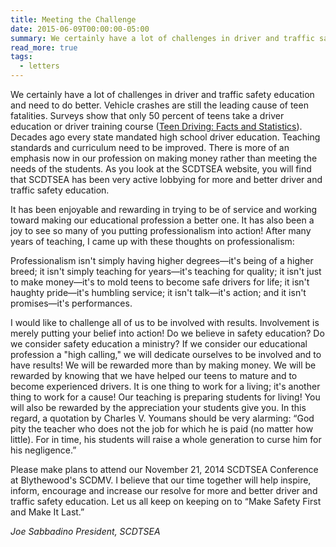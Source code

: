 ```yaml
---
title: Meeting the Challenge
date: 2015-06-09T00:00:00-05:00
summary: We certainly have a lot of challenges in driver and traffic safety education and need to do better. Vehicle crashes are still the leading cause of teen fatalities. Surveys show that only 50 percent of teens take...
read_more: true
tags:
  - letters
---
```

We certainly have a lot of challenges in driver and traffic safety education and need to do better. Vehicle crashes are still the leading cause of teen fatalities. Surveys show that only 50 percent of teens take a driver education or driver training course ([Teen Driving: Facts and Statistics](/posts/teen-driving:-facts-and-statistics/)). Decades ago every state mandated high school driver education. Teaching standards and curriculum need to be improved. There is more of an emphasis now in our profession on making money rather than meeting the needs of the students. As you look at the SCDTSEA website, you will find that SCDTSEA has been very active lobbying for more and better driver and traffic safety education.

It has been enjoyable and rewarding in trying to be of service and working toward making our educational profession a better one. It has also been a joy to see so many of you putting professionalism into action! After many years of teaching, I came up with these thoughts on professionalism:

Professionalism isn't simply having higher degrees—it's being of a higher breed; it isn't simply teaching for years—it's teaching for quality; it isn't just to make money—it's to mold teens to become safe drivers for life; it isn't haughty pride—it's humbling service; it isn't talk—it's action; and it isn't promises—it's performances.

I would like to challenge all of us to be involved with results. Involvement is merely putting your belief into action! Do we believe in safety education? Do we consider safety education a ministry? If we consider our educational profession a "high calling," we will dedicate ourselves to be involved and to have results! We will be rewarded more than by making money. We will be rewarded by knowing that we have helped our teens to mature and to become experienced drivers. It is one thing to work for a living; it's another thing to work for a cause! Our teaching is preparing students for living! You will also be rewarded by the appreciation your students give you. In this regard, a quotation by Charles V. Youmans should be very alarming: &ldquo;God pity the teacher who does not the job for which he is paid (no matter how little). For in time, his students will raise a whole generation to curse him for his negligence.&rdquo;

Please make plans to attend our November 21, 2014 SCDTSEA Conference at Blythewood's SCDMV. I believe that our time together will help inspire, inform, encourage and increase our resolve for more and better driver and traffic safety education. Let us all keep on keeping on to &ldquo;Make Safety First and Make It Last.&rdquo;

*Joe Sabbadino*
*President, SCDTSEA*
